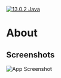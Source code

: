 

[![13.0.2 Java](https://img.shields.io/badge/Java-13.0.2-blue.svg)](https://opensource.org/licenses/)



# About


## Screenshots

![App Screenshot](https://user-images.githubusercontent.com/58144853/140233783-b47f683b-3eed-4674-a53e-88a1fa3596fc.PNG?raw=true "Optional Title")

